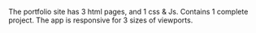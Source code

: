 The portfolio site has 3 html pages, and 1 css & Js. Contains 1 complete project. The app is responsive for 3 sizes of viewports. 
